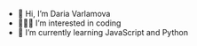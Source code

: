 - 👋 Hi, I’m Daria Varlamova
- 👩🏼‍💻 I’m interested in coding
- 🌱 I’m currently learning JavaScript and Python
